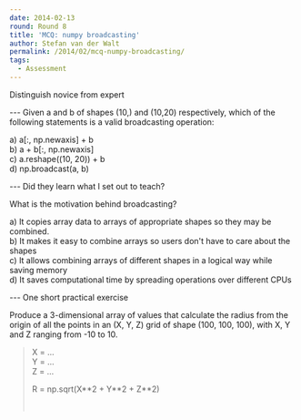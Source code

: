 ```yaml
---
date: 2014-02-13
round: Round 8
title: 'MCQ: numpy broadcasting'
author: Stefan van der Walt
permalink: /2014/02/mcq-numpy-broadcasting/
tags:
  - Assessment
---
```

Distinguish novice from expert

--- Given a and b of shapes (10,) and (10,20) respectively, which of the following statements is a valid broadcasting operation:

a) a[:, np.newaxis] + b  
b) a + b[:, np.newaxis]  
c) a.reshape((10, 20)) + b  
d) np.broadcast(a, b)

--- Did they learn what I set out to teach?

What is the motivation behind broadcasting?

a) It copies array data to arrays of appropriate shapes so they may be combined.  
b) It makes it easy to combine arrays so users don't have to care about the shapes  
c) It allows combining arrays of different shapes in a logical way while saving memory  
d) It saves computational time by spreading operations over different CPUs

--- One short practical exercise

Produce a 3-dimensional array of values that calculate the radius from the origin of all the points in an (X, Y, Z) grid of shape (100, 100, 100), with X, Y and Z ranging from -10 to 10.

> X = ...  
> Y = ...  
> Z = ...
> 
> R = np.sqrt(X\*\*2 + Y\*\*2 + Z**2)
> 
> &nbsp;

&nbsp;
